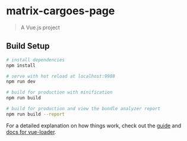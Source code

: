 # matrix-cargoes-page

> A Vue.js project

## Build Setup

``` bash
# install dependencies
npm install

# serve with hot reload at localhost:9988
npm run dev

# build for production with minification
npm run build

# build for production and view the bundle analyzer report
npm run build --report
```

For a detailed explanation on how things work, check out the [guide](http://vuejs-templates.github.io/webpack/) and [docs for vue-loader](http://vuejs.github.io/vue-loader).
